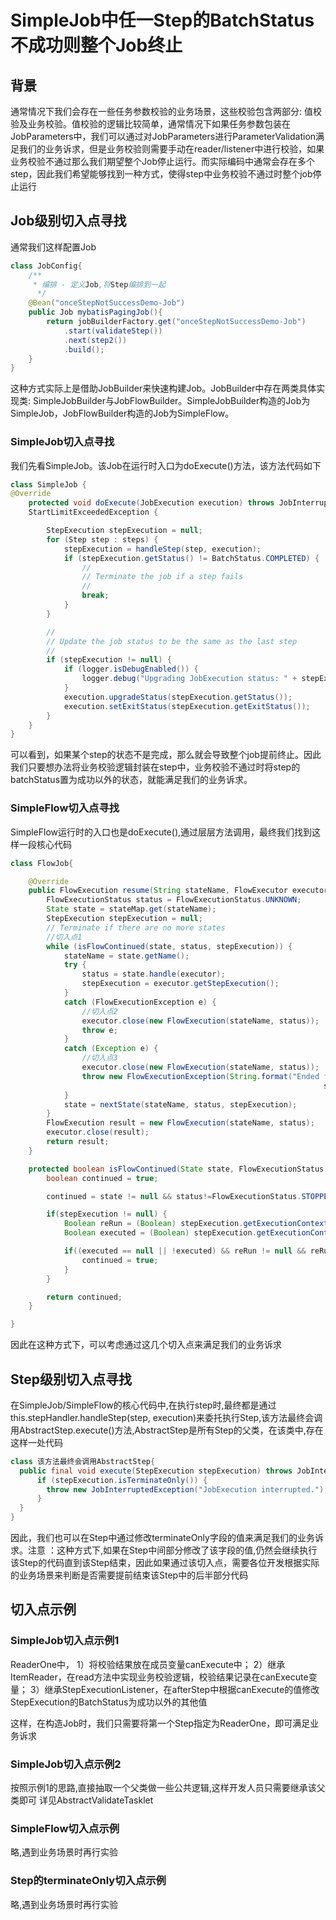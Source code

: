 # SimpleJob中任一Step的BatchStatus不成功则整个Job终止

## 背景
通常情况下我们会存在一些任务参数校验的业务场景，这些校验包含两部分: 值校验及业务校验。值校验的逻辑比较简单，通常情况下如果任务参数包装在JobParameters中，我们可以通过对JobParameters进行ParameterValidation满足我们的业务诉求，但是业务校验则需要手动在reader/listener中进行校验，如果业务校验不通过那么我们期望整个Job停止运行。而实际编码中通常会存在多个step，因此我们希望能够找到一种方式，使得step中业务校验不通过时整个job停止运行

## Job级别切入点寻找
通常我们这样配置Job
```java
class JobConfig{
    /**
     * 编排 - 定义Job,将Step编排到一起
      */
    @Bean("onceStepNotSuccessDemo-Job")
    public Job mybatisPagingJob(){
        return jobBuilderFactory.get("onceStepNotSuccessDemo-Job")
            .start(validateStep())
            .next(step2())
            .build();
    }
}
```
这种方式实际上是借助JobBuilder来快速构建Job。JobBuilder中存在两类具体实现类: SimpleJobBuilder与JobFlowBuilder。SimpleJobBuilder构造的Job为SimpleJob，JobFlowBuilder构造的Job为SimpleFlow。
### SimpleJob切入点寻找
我们先看SimpleJob。该Job在运行时入口为doExecute()方法，该方法代码如下
```java
class SimpleJob {
@Override
	protected void doExecute(JobExecution execution) throws JobInterruptedException, JobRestartException,
	StartLimitExceededException {

		StepExecution stepExecution = null;
		for (Step step : steps) {
			stepExecution = handleStep(step, execution);
			if (stepExecution.getStatus() != BatchStatus.COMPLETED) {
				//
				// Terminate the job if a step fails
				//
				break;
			}
		}

		//
		// Update the job status to be the same as the last step
		//
		if (stepExecution != null) {
			if (logger.isDebugEnabled()) {
				logger.debug("Upgrading JobExecution status: " + stepExecution);
			}
			execution.upgradeStatus(stepExecution.getStatus());
			execution.setExitStatus(stepExecution.getExitStatus());
		}
	}
}
```
可以看到，如果某个step的状态不是完成，那么就会导致整个job提前终止。因此我们只要想办法将业务校验逻辑封装在step中，业务校验不通过时将step的batchStatus置为成功以外的状态，就能满足我们的业务诉求。

### SimpleFlow切入点寻找
SimpleFlow运行时的入口也是doExecute(),通过层层方法调用，最终我们找到这样一段核心代码
```java
class FlowJob{

	@Override
	public FlowExecution resume(String stateName, FlowExecutor executor) throws FlowExecutionException {
		FlowExecutionStatus status = FlowExecutionStatus.UNKNOWN;
		State state = stateMap.get(stateName);
		StepExecution stepExecution = null;
		// Terminate if there are no more states
        //切入点1
		while (isFlowContinued(state, status, stepExecution)) {
			stateName = state.getName();
			try {
				status = state.handle(executor);
				stepExecution = executor.getStepExecution();
			}
			catch (FlowExecutionException e) {
                //切入点2
				executor.close(new FlowExecution(stateName, status));
				throw e;
			}
			catch (Exception e) {
                //切入点3
				executor.close(new FlowExecution(stateName, status));
				throw new FlowExecutionException(String.format("Ended flow=%s at state=%s with exception", name,
																	  stateName), e);
			}
			state = nextState(stateName, status, stepExecution);
		}
		FlowExecution result = new FlowExecution(stateName, status);
		executor.close(result);
		return result;
	}

	protected boolean isFlowContinued(State state, FlowExecutionStatus status, StepExecution stepExecution) {
		boolean continued = true;

		continued = state != null && status!=FlowExecutionStatus.STOPPED;

		if(stepExecution != null) {
			Boolean reRun = (Boolean) stepExecution.getExecutionContext().get("batch.restart");
			Boolean executed = (Boolean) stepExecution.getExecutionContext().get("batch.executed");

			if((executed == null || !executed) && reRun != null && reRun && status == FlowExecutionStatus.STOPPED && !state.getName().endsWith(stepExecution.getStepName()) ) {
				continued = true;
			}
		}

		return continued;
	}

}
```
因此在这种方式下，可以考虑通过这几个切入点来满足我们的业务诉求

## Step级别切入点寻找
在SimpleJob/SimpleFlow的核心代码中,在执行step时,最终都是通过this.stepHandler.handleStep(step, execution)来委托执行Step,该方法最终会调用AbstractStep.execute()方法,AbstractStep是所有Step的父类，在该类中,存在这样一处代码
```java
class 该方法最终会调用AbstractStep{
  public final void execute(StepExecution stepExecution) throws JobInterruptedException, UnexpectedJobExecutionException {
      if (stepExecution.isTerminateOnly()) {
        throw new JobInterruptedException("JobExecution interrupted.");
      }
  }
}
```
因此，我们也可以在Step中通过修改terminateOnly字段的值来满足我们的业务诉求。注意 ：这种方式下,如果在Step中间部分修改了该字段的值,仍然会继续执行该Step的代码直到该Step结束，因此如果通过该切入点，需要各位开发根据实际的业务场景来判断是否需要提前结束该Step中的后半部分代码

## 切入点示例
### SimpleJob切入点示例1
ReaderOne中，
1）将校验结果放在成员变量canExecute中；
2）继承ItemReader，在read方法中实现业务校验逻辑，校验结果记录在canExecute变量；
3）继承StepExecutionListener，在afterStep中根据canExecute的值修改StepExecution的BatchStatus为成功以外的其他值

这样，在构造Job时，我们只需要将第一个Step指定为ReaderOne，即可满足业务诉求

### SimpleJob切入点示例2
按照示例1的思路,直接抽取一个父类做一些公共逻辑,这样开发人员只需要继承该父类即可
详见AbstractValidateTasklet

### SimpleFlow切入点示例
略,遇到业务场景时再行实验

### Step的terminateOnly切入点示例
略,遇到业务场景时再行实验
